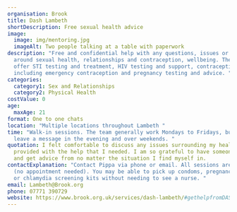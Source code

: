 ```yaml
---
organisation: Brook
title: Dash Lambeth
shortDescription: Free sexual health advice
image:
  image: img/mentoring.jpg
  imageAlt: Two people talking at a table with paperwork
description: "Free and confidential help with any questions, issues or concerns
  around sexual health, relationships and contraception, wellbeing. They also
  offer STI testing and treatment, HIV testing and support, contraception,
  including emergency contraception and pregnancy testing and advice. "
categories:
  category1: Sex and Relationships
  category2: Physical Health
costValue: 0
age:
  maxAge: 21
format: One to one chats
location: "Multiple locations throughout Lambeth "
time: "Walk-in sessions. The team generally work Mondays to Fridays, but you can
  leave a message in the evening and over weekends. "
quotation: I felt comfortable to discuss any issues surrounding my health. I was
  provided with the help that I needed. I am so grateful to have someone to call
  and get advice from no matter the situation I find myself in.
contactExplanation: "Contact Pippa via phone or email. All sessions are walk-in
  (no appointment needed). You may be able to pick up condoms, pregnancy tests
  or chlamydia screening kits without needing to see a nurse. "
email: Lambeth@Brook.org
phone: 07771 390729
website: https://www.brook.org.uk/services/dash-lambeth/#gethelpfromDASH
---
```

